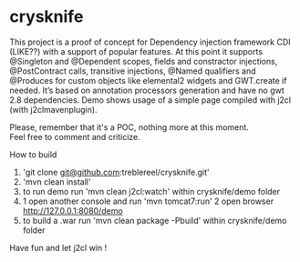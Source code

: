 # crysknife<br/>
This project is a proof of concept for Dependency injection framework CDI (LIKE??) with a support of popular features. At this point it supports @Singleton and @Dependent scopes, fields and constractor injections, @PostContract calls, transitive injections, @Named qualifiers and @Produces for custom objects like elemental2 widgets and GWT.create if needed. It’s based on annotation processors generation and have no gwt 2.8 dependencies. Demo shows usage of a simple page compiled with j2cl (with j2clmavenplugin).


Please, remember that it's a POC, nothing more at this moment.</br>
Feel free to comment and criticize.

How to build
1. 'git clone git@github.com:treblereel/crysknife.git'
2. 'mvn clean install'
3. to run demo run 'mvn clean j2cl:watch' within crysknife/demo folder</br>
4. 
   1 open another console and run 'mvn tomcat7:run'
   2 open browser http://127.0.0.1:8080/demo
5. to build a .war run 'mvn clean package -Pbuild' within crysknife/demo folder


Have fun and let j2cl win !

